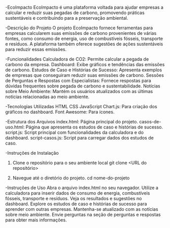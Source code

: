 -EcoImpacto
EcoImpacto é uma plataforma voltada para ajudar empresas a calcular e reduzir suas pegadas de carbono, promovendo práticas sustentáveis e contribuindo para a preservação ambiental.

-Descrição do Projeto
O projeto EcoImpacto fornece ferramentas para empresas calcularem suas emissões de carbono provenientes de várias fontes, como consumo de energia, uso de combustíveis fósseis, transporte e resíduos. A plataforma também oferece sugestões de ações sustentáveis para reduzir essas emissões.

-Funcionalidades
Calculadora de CO2: Permite calcular a pegada de carbono da empresa.
Dashboard: Exibe gráficos e tendências das emissões de carbono.
Estudos de Caso e Histórias de Sucesso: Apresenta exemplos de empresas que conseguiram reduzir suas emissões de carbono.
Sessões de Perguntas e Respostas com Especialistas: Fornece respostas para dúvidas frequentes sobre pegada de carbono e sustentabilidade.
Notícias sobre Meio Ambiente: Mantém os usuários atualizados com as últimas notícias relacionadas ao meio ambiente.

-Tecnologias Utilizadas
HTML
CSS
JavaScript
Chart.js: Para criação dos gráficos no dashboard.
Font Awesome: Para ícones.

-Estrutura dos Arquivos
index.html: Página principal do projeto.
casos-de-uso.html: Página que apresenta os estudos de caso e histórias de sucesso.
script.js: Script principal com funcionalidades da calculadora e do dashboard.
script-casos.js: Script para carregar dados dos estudos de caso.

-Instruções de Instalação
1) Clone o repositório para o seu ambiente local
git clone <URL do repositório>

2) Navegue até o diretório do projeto.
cd nome-do-projeto

-Instruções de Uso
Abra o arquivo index.html no seu navegador.
Utilize a calculadora para inserir dados de consumo de energia, combustíveis fósseis, transporte e resíduos.
Veja os resultados e sugestões no dashboard.
Explore os estudos de caso e histórias de sucesso para aprender com outras empresas.
Mantenha-se atualizado com as notícias sobre meio ambiente.
Envie perguntas na seção de perguntas e respostas para obter mais informações.
